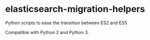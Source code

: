 # elasticsearch-migration-helpers
Python scripts to ease the transition between ES2 and ES5

Compatible with Python 2 and Python 3.
